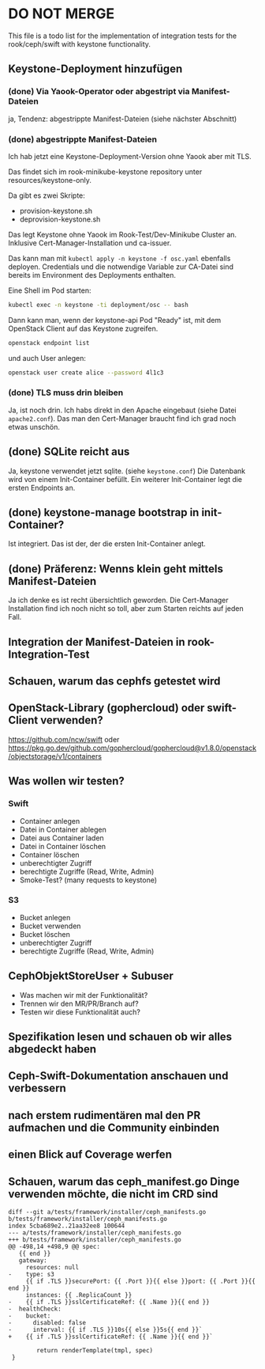 # DO NOT MERGE

This file is a todo list for the implementation of integration tests for the rook/ceph/swift with keystone functionality.

## Keystone-Deployment hinzufügen

### (done) Via Yaook-Operator oder abgestript via Manifest-Dateien

ja, Tendenz: abgestrippte Manifest-Dateien (siehe nächster Abschnitt)

### (done) abgestrippte Manifest-Dateien

Ich hab jetzt eine Keystone-Deployment-Version ohne Yaook aber mit TLS.

Das findet sich im rook-minikube-keystone repository unter resources/keystone-only.

Da gibt es zwei Skripte:

- provision-keystone.sh
- deprovision-keystone.sh

Das legt Keystone ohne Yaook im Rook-Test/Dev-Minikube Cluster an. Inklusive Cert-Manager-Installation und ca-issuer.

Das kann man mit `kubectl apply -n keystone -f osc.yaml` ebenfalls deployen.
Credentials und die notwendige Variable zur CA-Datei sind bereits im Environment des Deployments enthalten.

Eine Shell im Pod starten:

```sh
kubectl exec -n keystone -ti deployment/osc -- bash
```
Dann kann man, wenn der keystone-api Pod "Ready" ist, mit dem OpenStack Client auf das Keystone zugreifen.

```sh
openstack endpoint list
```

und auch User anlegen:

```sh
openstack user create alice --password 4l1c3
```

### (done) TLS muss drin bleiben

Ja, ist noch drin. Ich habs direkt in den Apache eingebaut (siehe Datei `apache2.conf`).
Das man den Cert-Manager braucht find ich grad noch etwas unschön.

## (done) SQLite reicht aus

Ja, keystone verwendet jetzt sqlite. (siehe `keystone.conf`)
Die Datenbank wird von einem Init-Container befüllt.
Ein weiterer Init-Container legt die ersten Endpoints an.

## (done) keystone-manage bootstrap in init-Container?
Ist integriert. Das ist der, der die ersten Init-Container anlegt.

## (done) Präferenz: Wenns klein geht mittels Manifest-Dateien

Ja ich denke es ist recht übersichtlich geworden. Die Cert-Manager Installation find ich noch nicht so toll,
aber zum Starten reichts auf jeden Fall.

## Integration der Manifest-Dateien in rook-Integration-Test

## Schauen, warum das cephfs getestet wird

## OpenStack-Library (gophercloud) oder swift-Client verwenden?

https://github.com/ncw/swift
oder
https://pkg.go.dev/github.com/gophercloud/gophercloud@v1.8.0/openstack/objectstorage/v1/containers

## Was wollen wir testen?

### Swift

- Container anlegen
- Datei in Container ablegen
- Datei aus Container laden
- Datei in Container löschen
- Container löschen
- unberechtigter Zugriff
- berechtigte Zugriffe (Read, Write, Admin)
- Smoke-Test? (many requests to keystone)

### S3

- Bucket anlegen
- Bucket verwenden
- Bucket löschen
- unberechtigter Zugriff
- berechtigte Zugriffe (Read, Write, Admin)

## CephObjektStoreUser + Subuser

- Was machen wir mit der Funktionalität?
- Trennen wir den MR/PR/Branch auf?
- Testen wir diese Funktionalität auch?

## Spezifikation lesen und schauen ob wir alles abgedeckt haben

## Ceph-Swift-Dokumentation anschauen und verbessern

## nach erstem rudimentären mal den PR aufmachen und die Community einbinden

## einen Blick auf Coverage werfen

## Schauen, warum das ceph_manifest.go Dinge verwenden möchte, die nicht im CRD sind

```
diff --git a/tests/framework/installer/ceph_manifests.go b/tests/framework/installer/ceph_manifests.go
index 5cba689e2..21aa32ee8 100644
--- a/tests/framework/installer/ceph_manifests.go
+++ b/tests/framework/installer/ceph_manifests.go
@@ -498,14 +498,9 @@ spec:
   {{ end }}
   gateway:
     resources: null
-    type: s3
     {{ if .TLS }}securePort: {{ .Port }}{{ else }}port: {{ .Port }}{{ end }}
     instances: {{ .ReplicaCount }}
-    {{ if .TLS }}sslCertificateRef: {{ .Name }}{{ end }}
-  healthCheck:
-    bucket:
-      disabled: false
-      interval: {{ if .TLS }}10s{{ else }}5s{{ end }}`
+    {{ if .TLS }}sslCertificateRef: {{ .Name }}{{ end }}`

        return renderTemplate(tmpl, spec)
 }
```
